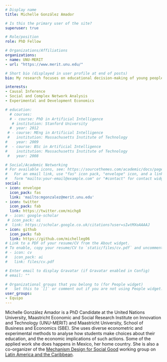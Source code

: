 ```yaml
---
# Display name
title: Michelle González Amador

# Is this the primary user of the site?
superuser: true

# Role/position
role: PhD Fellow

# Organizations/Affiliations
organizations:
- name: UNU-MERIT
- url: "https://www.merit.unu.edu/"

# Short bio (displayed in user profile at end of posts)
bio: My research focuses on educational decision-making of young people, with a focus on human capital investment (read education).

interests:
- Causal Inference
- Social and Complex Network Analysis
- Experimental and Development Economics

# education:
  # courses:
  # - course: PhD in Artificial Intelligence
   # institution: Stanford University
  #  year: 2012
 # - course: MEng in Artificial Intelligence
 #   institution: Massachusetts Institute of Technology
#    year: 2009
#  - course: BSc in Artificial Intelligence
#    institution: Massachusetts Institute of Technology
 #   year: 2008

# Social/Academic Networking
# For available icons, see: https://sourcethemes.com/academic/docs/page-builder/#icons
#   For an email link, use "fas" icon pack, "envelope" icon, and a link in the
#   form "mailto:your-email@example.com" or "#contact" for contact widget.
social:
- icon: envelope
  icon_pack: fas
  link: 'mailto:mgonzalez@merit.unu.edu'
- icon: twitter
  icon_pack: fab
  link: https://twitter.com/michg8
# - icon: google-scholar
 # icon_pack: ai
#  link: https://scholar.google.co.uk/citations?user=sIwtMXoAAAAJ
- icon: github
  icon_pack: fab
  link: https://github.com/michelleg06
# Link to a PDF of your resume/CV from the About widget.
# To enable, copy your resume/CV to `static/files/cv.pdf` and uncomment the lines below.
# - icon: cv
#   icon_pack: ai
#   link: files/cv.pdf

# Enter email to display Gravatar (if Gravatar enabled in Config)
# email: ""

# Organizational groups that you belong to (for People widget)
#   Set this to `[]` or comment out if you are not using People widget.
user_groups:
- Equipo
---
```


Michelle González Amador is a PhD Candidate at the United Nations University, Maastricht Economic and Social Research Institute on Innovation and Technology (UNU-MERIT) and Maastricht University, School of Business and Economics (SBE). She uses diverse econometric and experimental methods to analyse how students make choices about their education, and the economic implications of such actions. Some of the applied work she does happens in Mexico, her home country. She is also a co-organizer of the [Mechanism Design for Social Good](http://www.md4sg.com) working group on [Latin America and the Caribbean](https://www.md4sg.com/workinggroups/latinamerica.html).